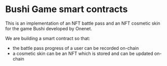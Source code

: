 # Bushi Game smart contracts

This is an implementation of an NFT battle pass and an NFT cosmetic skin for the game Bushi developed by Onenet.

We are building a smart contract so that:
- the battle pass progress of a user can be recorded on-chain
- a cosmetic skin can be an NFT which is stored and can be updated on-chain
